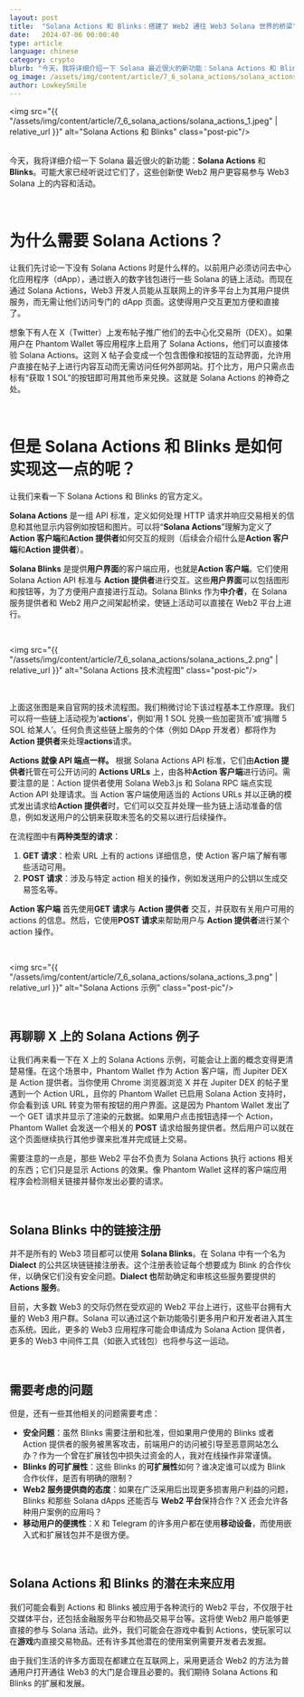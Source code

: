 ```yaml
---
layout: post
title:  "Solana Actions 和 Blinks：搭建了 Web2 通往 Web3 Solana 世界的桥梁"
date:   2024-07-06 00:00:40
type: article
language: chinese
category: crypto
blurb: "今天，我将详细介绍一下 Solana 最近很火的新功能：Solana Actions 和 Blinks。"
og_image: /assets/img/content/article/7_6_solana_actions/solana_actions_1.jpeg
author: LowkeySmile
---
```


<img src="{{ "/assets/img/content/article/7_6_solana_actions/solana_actions_1.jpeg" | relative_url }}" alt="Solana Actions 和 Blinks" class="post-pic"/>
<br />
<br />

今天，我将详细介绍一下 Solana 最近很火的新功能：**Solana Actions** 和 **Blinks**。可能大家已经听说过它们了，这些创新使 Web2 用户更容易参与 Web3 Solana 上的内容和活动。

<br />

# 为什么需要 Solana Actions？

让我们先讨论一下没有 Solana Actions 时是什么样的。以前用户必须访问去中心化应用程序（dApp），通过嵌入的数字钱包进行一些 Solana 的链上活动。而现在通过 Solana Actions，Web3 开发人员能从互联网上的许多平台上为其用户提供服务，而无需让他们访问专门的 dApp 页面。这使得用户交互更加方便和直接了。

想象下有人在 X（Twitter）上发布帖子推广他们的去中心化交易所（DEX）。如果用户在 Phantom Wallet 等应用程序上启用了 Solana Actions，他们可以直接体验 Solana Actions。这则 X 帖子会变成一个包含图像和按钮的互动界面，允许用户直接在帖子上进行内容互动而无需访问任何外部网站。打个比方，用户只需点击标有“获取 1 SOL”的按钮即可用其他币来兑换。这就是 Solana Actions 的神奇之处。

<br />

# 但是 Solana Actions 和 Blinks 是如何实现这一点的呢？

让我们来看一下 Solana Actions 和 Blinks 的官方定义。

**Solana Actions** 是一组 API 标准，定义如何处理 HTTP 请求并响应交易相关的信息和其他显示内容例如按钮和图片。可以将“**Solana Actions**”理解为定义了**Action 客户端**和**Action 提供者**如何交互的规则（后续会介绍什么是**Action 客户端**和**Action 提供者**）。

**Solana Blinks** 是提供**用户界面**的客户端应用，也就是**Action 客户端**。它们使用 Solana Action API 标准与 **Action 提供者**进行交互。这些**用户界面**可以包括图形和按钮等，为了方便用户直接进行互动。Solana Blinks 作为**中介者**，在 Solana 服务提供者和 Web2 用户之间架起桥梁，使链上活动可以直接在 Web2 平台上进行。

<br />

<img src="{{ "/assets/img/content/article/7_6_solana_actions/solana_actions_2.png" | relative_url }}" alt="Solana Actions 技术流程图" class="post-pic"/>

<br />

上面这张图是来自官网的技术流程图。我们稍微讨论下该过程基本工作原理。我们可以将一些链上活动视为‘**actions**’，例如‘用 1 SOL 兑换一些加密货币’或‘捐赠 5 SOL 给某人’。任何负责这些链上服务的个体（例如 DApp 开发者）都将作为**Action 提供者**来处理**actions**请求。

**Actions 就像 API 端点一样。** 根据 Solana Actions API 标准，它们由**Action 提供者**托管在可公开访问的 **Actions URLs** 上，由各种**Action 客户端**进行访问。需要注意的是：Action 提供者使用 Solana Web3.js 和 Solana RPC 端点实现 Action API 处理请求。当 Action 客户端使用适当的 Actions URLs 并以正确的模式发出请求给**Action 提供者**时，它们可以交互并处理一些为链上活动准备的信息，例如发送用户的公钥来获取未签名的交易以进行后续操作。

在流程图中有**两种类型的请求**：

1. **GET 请求**：检索 URL 上有的 actions 详细信息，使 Action 客户端了解有哪些活动可用。
2. **POST 请求**：涉及与特定 action 相关的操作，例如发送用户的公钥以生成交易签名等。

**Action 客户端** 首先使用**GET 请求**与 **Action 提供者** 交互，并获取有关用户可用的 actions 的信息。然后，它使用**POST 请求**来帮助用户与 **Action 提供者**进行某个 action 操作。

<br />

<img src="{{ "/assets/img/content/article/7_6_solana_actions/solana_actions_3.png" | relative_url }}" alt="Solana Actions 示例" class="post-pic"/>

<br />

## 再聊聊 X 上的 Solana Actions 例子

让我们再来看一下在 X 上的 Solana Actions 示例，可能会让上面的概念变得更清楚易懂。在这个场景中，Phantom Wallet 作为 Action 客户端，而 Jupiter DEX 是 Action 提供者。当你使用 Chrome 浏览器浏览 X 并在 Jupiter DEX 的帖子里遇到一个 Action URL，且你的 Phantom Wallet 已启用 Solana Action 支持时，你会看到该 URL 转变为带有按钮的用户界面。这是因为 Phantom Wallet 发出了一个 GET 请求并显示了渲染的元数据。如果用户点击按钮选择一个 Action，Phantom Wallet 会发送一个相关的 **POST** 请求给服务提供者。然后用户可以就在这个页面继续执行其他步骤来批准并完成链上交易。

需要注意的一点是，那些 Web2 平台不负责为 Solana Actions 执行 actions 相关的东西；它们只是显示 Actions 的效果。像 Phantom Wallet 这样的客户端应用程序会检测相关链接并替你发出必要的请求。

<br />

## Solana Blinks 中的链接注册

并不是所有的 Web3 项目都可以使用 **Solana Blinks**。在 Solana 中有一个名为 **Dialect** 的公共区块链链接注册表。这个注册表验证每个想要成为 Blink 的合作伙伴，以确保它们没有安全问题。**Dialect 也**帮助确定和审核这些服务要提供的 **Actions 服务**。

目前，大多数 Web3 的交际仍然在受欢迎的 Web2 平台上进行，这些平台拥有大量的 Web3 用户群。Solana 可以通过这个新功能吸引更多用户和开发者进入其生态系统。因此，更多的 Web3 应用程序可能会申请成为 Solana Action 提供者，更多的 Web3 中间件工具（如嵌入式钱包）也将参与这一运动。

<br />

## **需要考虑的问题**

但是，还有一些其他相关的问题需要考虑：

- **安全问题**：虽然 Blinks 需要注册和批准，但如果用户使用的 Blinks 或者 Action 提供者的服务被黑客攻击，前端用户的访问被引导至恶意网站怎么办？作为一个曾在扩展钱包中损失过资金的人，我对在线操作非常谨慎。
- **Blinks 的可扩展性**：这些 Blinks 的**可扩展性**如何？谁决定谁可以成为 Blink 合作伙伴，是否有明确的限制？
- **Web2 服务提供商的态度**：如果在广泛采用后出现更多损害用户利益的问题，Blinks 和那些 Solana dApps 还能否与 **Web2 平台**保持合作？X 还会允许各种用户案例的应用吗？
- **移动用户的便携性**：X 和 Telegram 的许多用户都在使用**移动设备**，而使用嵌入式和扩展钱包并不是很方便。

<br />

## Solana Actions 和 Blinks 的潜在未来应用

我们可能会看到 Actions 和 Blinks 被应用于各种流行的 Web2 平台，不仅限于社交媒体平台，还包括金融服务平台和物品交易平台等。这将使 Web2 用户能够更直接的参与 Solana 活动。此外，我们可能会在游戏中看到 Actions，使玩家可以在**游戏**内直接交易物品。还有许多其他潜在的使用案例需要开发者去发掘。

由于我们生活的许多方面现在都建立在互联网上，采用更适合 Web2 的方法为普通用户打开通往 Web3 的大门是合理且必要的。我们期待 Solana Actions 和 Blinks 的扩展和发展。

<br />
